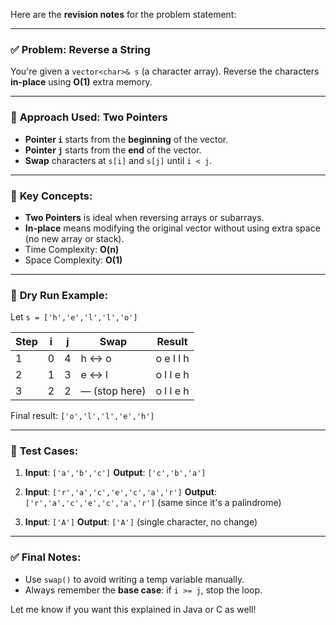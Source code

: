 Here are the **revision notes** for the problem statement:

---

### ✅ **Problem**: Reverse a String

You're given a `vector<char>& s` (a character array). Reverse the characters **in-place** using **O(1)** extra memory.

---

### 🔁 **Approach Used**: Two Pointers

* **Pointer `i`** starts from the **beginning** of the vector.
* **Pointer `j`** starts from the **end** of the vector.
* **Swap** characters at `s[i]` and `s[j]` until `i < j`.

---

### 🧠 **Key Concepts**:

* **Two Pointers** is ideal when reversing arrays or subarrays.
* **In-place** means modifying the original vector without using extra space (no new array or stack).
* Time Complexity: **O(n)**
* Space Complexity: **O(1)**

---

### 📌 **Dry Run Example**:

Let `s = ['h','e','l','l','o']`

| Step | i | j | Swap          | Result    |
| ---- | - | - | ------------- | --------- |
| 1    | 0 | 4 | h ↔ o         | o e l l h |
| 2    | 1 | 3 | e ↔ l         | o l l e h |
| 3    | 2 | 2 | — (stop here) | o l l e h |

Final result: `['o','l','l','e','h']`

---

### 🧪 **Test Cases**:

1. **Input**: `['a','b','c']`
   **Output**: `['c','b','a']`

2. **Input**: `['r','a','c','e','c','a','r']`
   **Output**: `['r','a','c','e','c','a','r']` (same since it's a palindrome)

3. **Input**: `['A']`
   **Output**: `['A']` (single character, no change)

---

### ✅ Final Notes:

* Use `swap()` to avoid writing a temp variable manually.
* Always remember the **base case**: if `i >= j`, stop the loop.

Let me know if you want this explained in Java or C as well!
